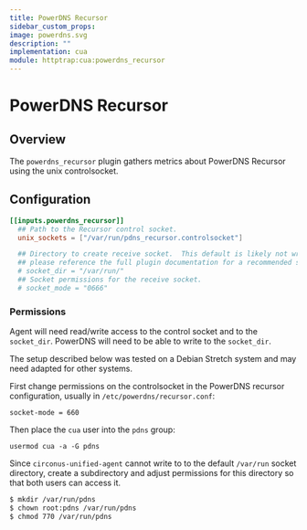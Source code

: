```yaml
---
title: PowerDNS Recursor
sidebar_custom_props:
image: powerdns.svg
description: ""
implementation: cua
module: httptrap:cua:powerdns_recursor
---
```


# PowerDNS Recursor

## Overview

The `powerdns_recursor` plugin gathers metrics about PowerDNS Recursor using
the unix controlsocket.

## Configuration

```toml
[[inputs.powerdns_recursor]]
  ## Path to the Recursor control socket.
  unix_sockets = ["/var/run/pdns_recursor.controlsocket"]

  ## Directory to create receive socket.  This default is likely not writable,
  ## please reference the full plugin documentation for a recommended setup.
  # socket_dir = "/var/run/"
  ## Socket permissions for the receive socket.
  # socket_mode = "0666"
```

### Permissions

Agent will need read/write access to the control socket and to the
`socket_dir`. PowerDNS will need to be able to write to the `socket_dir`.

The setup described below was tested on a Debian Stretch system and may need
adapted for other systems.

First change permissions on the controlsocket in the PowerDNS recursor
configuration, usually in `/etc/powerdns/recursor.conf`:

```
socket-mode = 660
```

Then place the `cua` user into the `pdns` group:

```
usermod cua -a -G pdns
```

Since `circonus-unified-agent` cannot write to to the default `/var/run` socket directory,
create a subdirectory and adjust permissions for this directory so that both
users can access it.

```sh
$ mkdir /var/run/pdns
$ chown root:pdns /var/run/pdns
$ chmod 770 /var/run/pdns
```

